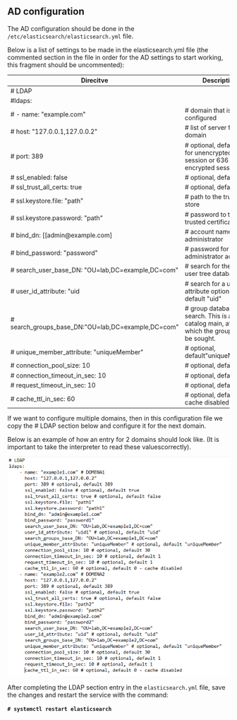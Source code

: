 AD configuration
----------------

The AD configuration should be done in the `/etc/elasticsearch/elasticsearch.yml` 
file.

Below is a list of settings to be made in the elasticsearch.yml file
(the commented section in the file in order for the AD settings to
start working, this fragment should be uncommented):


|**Direcitve**                          		| **Description**               							|
| ------------------------------------------------------|---------------------------------------------------------------------------------------|
| # LDAP                                		|                              								|
| #ldaps:                               		|                               							|
| # - name: \"example.com\"             		|# domain that is configured    							|
| # host: \"127.0.0.1,127.0.0.2\"       		|# list of server for this domain							|
| # port: 389                           		|# optional, default 389 for unencrypted session or 636 for encrypted sessions		|
|# ssl\_enabled: false                  		|# optional, default true       							|
|# ssl\_trust\_all\_certs: true         		|# optional, default false      							|
|# ssl.keystore.file: \"path\"          		|# path to the truststore store 							|
|# ssl.keystore.password: \"path\"      		|# password to the trusted certificate store  						|
|# bind\_dn: [[admin\@example.com]      		|# account name administrator   							|
|# bind\_password: \"password\"         		|# password for the administrator account 						|
|# search\_user\_base\_DN: \"OU=lab,DC=example,DC=com\" |# search for the DN user tree database 						|
|# user\_id\_attribute: \"uid           		|# search for a user attribute optional, by default \"uid\"            			|
|# search\_groups\_base\_DN:\"OU=lab,DC=example,DC=com\"|# group database search. This is a catalog main, after which the groups will be sought.|
|# unique\_member\_attribute: \"uniqueMember\" 		|# optional, default\"uniqueMember\"							|
|# connection\_pool\_size: 10                  		|# optional, default 30									|
|# connection\_timeout\_in\_sec: 10                  	|# optional, default 1									|
|# request\_timeout\_in\_sec: 10                     	|# optional, default 1									|
|# cache\_ttl\_in\_sec: 60                           	|# optional, default 0 - cache disabled							|

If we want to configure multiple domains, then in this configuration
file we copy the \# LDAP section below and configure it for the next
domain. 

Below is an example of how an entry for 2 domains should look
like. (It is important to take the interpreter to read these values
​​correctly).

![](/./media/media/image77.png)

After completing the LDAP section entry in the `elasticsearch.yml` file,
save the changes and restart the service with the command:

**`# systemctl restart elasticsearch`**
